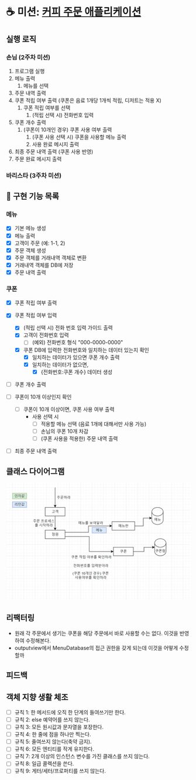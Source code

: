 # ☕ 미션: [커피 주문 애플리케이션](README_original.md)

## 실행 로직
### 손님 (2주차 미션)
1. 프로그램 실행
2. 메뉴 출력
   1. 메뉴를 선택
3. 주문 내역 출력
4. 쿠폰 적립 여부 출력 (쿠폰은 음료 1개당 1개씩 적립, 디저트는 적용 X)
   1. 쿠폰 적립 여부를 선택 
      1. (적립 선택 시) 전화번호 입력 
5. 쿠폰 개수 출력
   1. (쿠폰이 10개인 경우) 쿠폰 사용 여부 출력
      1. (쿠폰 사용 선택 시) 쿠폰을 사용할 메뉴 출력
      2. 사용 완료 메시지 출력
6. 최종 주문 내역 출력 (쿠폰 사용 반영)
7. 주문 완료 메시지 출력

### 바리스타 (3주차 미션)

## 🔧 구현 기능 목록

### 메뉴 
- [x] 기본 메뉴 생성
- [x] 메뉴 출력
- [x] 고객이 주문 (예: 1-1, 2)
- [x] 주문 객체 생성
- [x] 주문 객체를 거래내역 객체로 변환 
- [x] 거래내역 객체를 DB에 저장 
- [x] 주문 내역 출력

### 쿠폰 
- [x] 쿠폰 적립 여부 출력
- [x] 쿠폰 적립 여부 입력
  - [x] (적립 선택 시) 전화 번호 입력 가이드 출력
  - [x] 고객이 전화번호 입력
    - [ ] (예외) 전화번호 형식 "000-0000-0000"
  - [x] 쿠폰 DB에 입력한 전화번호와 일치하는 데이터 있는지 확인
    - [x] 일치하는 데이터가 있으면 쿠폰 개수 출력
    - [x] 일치하는 데이터가 없으면, 
      - [x] {전화번호:쿠폰 개수} 데이터 생성
- [ ] 쿠폰 개수 출력 

- [ ] 쿠폰이 10개 이상인지 확인 
    - [ ] 쿠폰이 10개 이상이면, 쿠폰 사용 여부 출력
      - 사용 선택 시
          - [ ] 적용할 메뉴 선택 (음료 1개에 대해서만 사용 가능)
          - [ ] 손님의 쿠폰 10개 차감 
          - [ ] (쿠폰 사용을 적용한) 주문 내역 출력
- [ ] 최종 주문 내역 출력

## 클래스 다이어그램

![img.png](img.png)

## 리팩터링
- 원래 각 주문에서 생기는 쿠폰을 해당 주문에서 바로 사용할 수는 없다. 이것을 반영하여 수정해본다. 
- outputview에서 MenuDatabase의 접근 권한을 갖게 되는데 이것을 어떻게 수정할까

## 피드백

## 객체 지향 생활 체조
- [ ] 규칙 1: 한 메서드에 오직 한 단계의 들여쓰기만 한다.
- [ ] 규칙 2: else 예약어를 쓰지 않는다.
- [ ] 규칙 3: 모든 원시값과 문자열을 포장한다.
- [ ] 규칙 4: 한 줄에 점을 하나만 찍는다.
- [ ] 규칙 5: 줄여쓰지 않는다(축약 금지).
- [ ] 규칙 6: 모든 엔티티를 작게 유지한다.
- [ ] 규칙 7: 2개 이상의 인스턴스 변수를 가진 클래스를 쓰지 않는다.
- [ ] 규칙 8: 일급 콜렉션을 쓴다.
- [ ] 규칙 9: 게터/세터/프로퍼티를 쓰지 않는다.